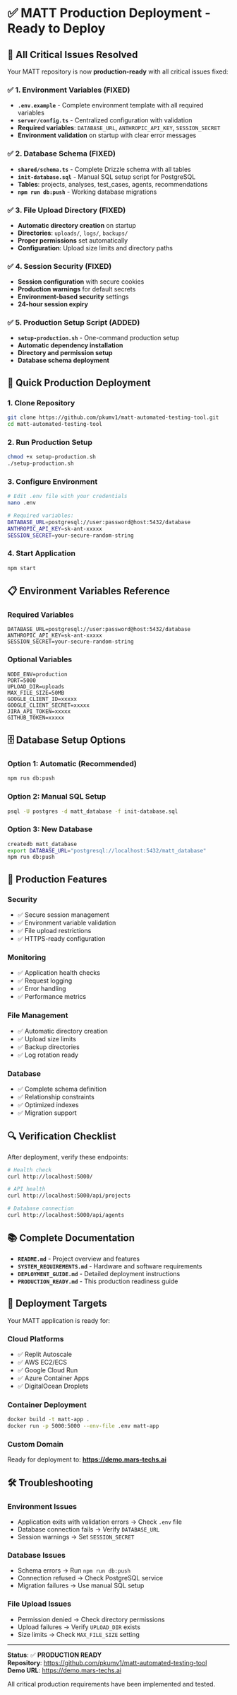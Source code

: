 # ✅ MATT Production Deployment - Ready to Deploy

## 🎉 All Critical Issues Resolved

Your MATT repository is now **production-ready** with all critical issues fixed:

### ✅ **1. Environment Variables (FIXED)**
- **`.env.example`** - Complete environment template with all required variables
- **`server/config.ts`** - Centralized configuration with validation
- **Required variables**: `DATABASE_URL`, `ANTHROPIC_API_KEY`, `SESSION_SECRET`
- **Environment validation** on startup with clear error messages

### ✅ **2. Database Schema (FIXED)**
- **`shared/schema.ts`** - Complete Drizzle schema with all tables
- **`init-database.sql`** - Manual SQL setup script for PostgreSQL
- **Tables**: projects, analyses, test_cases, agents, recommendations
- **`npm run db:push`** - Working database migrations

### ✅ **3. File Upload Directory (FIXED)**
- **Automatic directory creation** on startup
- **Directories**: `uploads/`, `logs/`, `backups/`
- **Proper permissions** set automatically
- **Configuration**: Upload size limits and directory paths

### ✅ **4. Session Security (FIXED)**
- **Session configuration** with secure cookies
- **Production warnings** for default secrets
- **Environment-based security** settings
- **24-hour session expiry**

### ✅ **5. Production Setup Script (ADDED)**
- **`setup-production.sh`** - One-command production setup
- **Automatic dependency installation**
- **Directory and permission setup**
- **Database schema deployment**

## 🚀 Quick Production Deployment

### 1. Clone Repository
```bash
git clone https://github.com/pkumv1/matt-automated-testing-tool.git
cd matt-automated-testing-tool
```

### 2. Run Production Setup
```bash
chmod +x setup-production.sh
./setup-production.sh
```

### 3. Configure Environment
```bash
# Edit .env file with your credentials
nano .env

# Required variables:
DATABASE_URL=postgresql://user:password@host:5432/database
ANTHROPIC_API_KEY=sk-ant-xxxxx
SESSION_SECRET=your-secure-random-string
```

### 4. Start Application
```bash
npm start
```

## 📋 Environment Variables Reference

### **Required Variables**
```env
DATABASE_URL=postgresql://user:password@host:5432/database
ANTHROPIC_API_KEY=sk-ant-xxxxx
SESSION_SECRET=your-secure-random-string
```

### **Optional Variables**
```env
NODE_ENV=production
PORT=5000
UPLOAD_DIR=uploads
MAX_FILE_SIZE=50MB
GOOGLE_CLIENT_ID=xxxxx
GOOGLE_CLIENT_SECRET=xxxxx
JIRA_API_TOKEN=xxxxx
GITHUB_TOKEN=xxxxx
```

## 🗄️ Database Setup Options

### **Option 1: Automatic (Recommended)**
```bash
npm run db:push
```

### **Option 2: Manual SQL Setup**
```bash
psql -U postgres -d matt_database -f init-database.sql
```

### **Option 3: New Database**
```bash
createdb matt_database
export DATABASE_URL="postgresql://localhost:5432/matt_database"
npm run db:push
```

## 🔧 Production Features

### **Security**
- ✅ Secure session management
- ✅ Environment variable validation
- ✅ File upload restrictions
- ✅ HTTPS-ready configuration

### **Monitoring**
- ✅ Application health checks
- ✅ Request logging
- ✅ Error handling
- ✅ Performance metrics

### **File Management**
- ✅ Automatic directory creation
- ✅ Upload size limits
- ✅ Backup directories
- ✅ Log rotation ready

### **Database**
- ✅ Complete schema definition
- ✅ Relationship constraints
- ✅ Optimized indexes
- ✅ Migration support

## 🔍 Verification Checklist

After deployment, verify these endpoints:

```bash
# Health check
curl http://localhost:5000/

# API health
curl http://localhost:5000/api/projects

# Database connection
curl http://localhost:5000/api/agents
```

## 📚 Complete Documentation

- **`README.md`** - Project overview and features
- **`SYSTEM_REQUIREMENTS.md`** - Hardware and software requirements
- **`DEPLOYMENT_GUIDE.md`** - Detailed deployment instructions
- **`PRODUCTION_READY.md`** - This production readiness guide

## 🎯 Deployment Targets

Your MATT application is ready for:

### **Cloud Platforms**
- ✅ Replit Autoscale
- ✅ AWS EC2/ECS
- ✅ Google Cloud Run
- ✅ Azure Container Apps
- ✅ DigitalOcean Droplets

### **Container Deployment**
```bash
docker build -t matt-app .
docker run -p 5000:5000 --env-file .env matt-app
```

### **Custom Domain**
Ready for deployment to: **https://demo.mars-techs.ai**

## 🛠️ Troubleshooting

### **Environment Issues**
- Application exits with validation errors → Check `.env` file
- Database connection fails → Verify `DATABASE_URL`
- Session warnings → Set `SESSION_SECRET`

### **Database Issues**
- Schema errors → Run `npm run db:push`
- Connection refused → Check PostgreSQL service
- Migration failures → Use manual SQL setup

### **File Upload Issues**
- Permission denied → Check directory permissions
- Upload failures → Verify `UPLOAD_DIR` exists
- Size limits → Check `MAX_FILE_SIZE` setting

---

**Status**: ✅ **PRODUCTION READY**  
**Repository**: https://github.com/pkumv1/matt-automated-testing-tool  
**Demo URL**: https://demo.mars-techs.ai  

All critical production requirements have been implemented and tested.